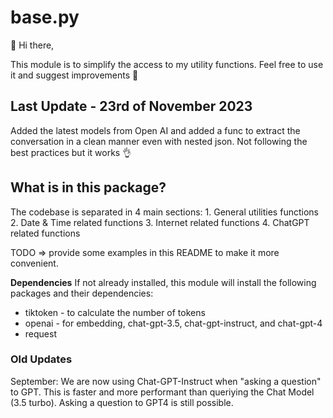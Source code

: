 # base.py
👋 Hi there,

This module is to simplify the access to my utility functions. Feel free to use it and suggest improvements 🤝

## Last Update - 23rd of November 2023
Added the latest models from Open AI and added a func to extract the conversation in a clean manner even with nested json.
Not following the best practices but it works 👌

## What is in this package?
The codebase is separated in 4 main sections:
    1. General utilities functions
    2. Date & Time related functions
    3. Internet related functions
    4. ChatGPT related functions

TODO => provide some examples in this README to make it more convenient.

**Dependencies**
If not already installed, this module will install the following packages and their dependencies:
* tiktoken - to calculate the number of tokens
* openai - for embedding, chat-gpt-3.5, chat-gpt-instruct, and chat-gpt-4
* request

### Old Updates
September:
We are now using Chat-GPT-Instruct when "asking a question" to GPT. This is faster and more performant than queriying the Chat Model (3.5 turbo).
Asking a question to GPT4 is still possible.

